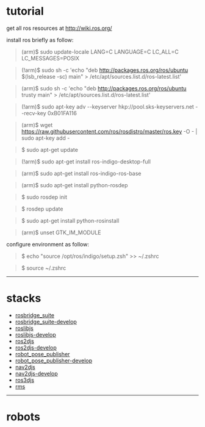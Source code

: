 # tutorial

get all ros resources at <http://wiki.ros.org/>

install ros briefly as follow:

>(arm)$ sudo update-locale LANG=C LANGUAGE=C LC_ALL=C LC_MESSAGES=POSIX

>(!arm)$ sudo sh -c 'echo "deb http://packages.ros.org/ros/ubuntu $(lsb_release -sc) main" > /etc/apt/sources.list.d/ros-latest.list'

>(arm)$ sudo sh -c 'echo "deb http://packages.ros.org/ros/ubuntu trusty main" > /etc/apt/sources.list.d/ros-latest.list'

>(!arm)$ sudo apt-key adv --keyserver hkp://pool.sks-keyservers.net --recv-key 0xB01FA116

>(arm)$ wget https://raw.githubusercontent.com/ros/rosdistro/master/ros.key -O - | sudo apt-key add -

>$ sudo apt-get update

>(!arm)$ sudo apt-get install ros-indigo-desktop-full

>(arm)$ sudo apt-get install ros-indigo-ros-base

>(arm)$ sudo apt-get install python-rosdep

>$ sudo rosdep init

>$ rosdep update

>$ sudo apt-get install python-rosinstall

>(arm)$ unset GTK_IM_MODULE

configure environment as follow:

>$ echo "source /opt/ros/indigo/setup.zsh" >> ~/.zshrc

>$ source ~/.zshrc

***
# stacks

* [rosbridge_suite](http://wiki.ros.org/rosbridge_suite)
 * [rosbridge_suite-develop](https://raw.githubusercontent.com/ouiyeah/wiki_ros/master/src/rosbridge_suite-develop.zip)
* [roslibjs](http://wiki.ros.org/roslibjs)
 * [roslibjs-develop](https://raw.githubusercontent.com/ouiyeah/wiki_ros/master/src/roslibjs-develop.zip)
* [ros2djs](http://wiki.ros.org/ros2djs)
 * [ros2djs-develop](https://raw.githubusercontent.com/ouiyeah/wiki_ros/master/src/ros2djs-develop.zip)
* [robot_pose_publisher](http://wiki.ros.org/robot_pose_publisher)
 * [robot_pose_publisher-develop](https://raw.githubusercontent.com/ouiyeah/wiki_ros/master/src/robot_pose_publisher-develop.zip)
* [nav2djs](http://wiki.ros.org/nav2djs)
 * [nav2djs-develop](https://raw.githubusercontent.com/ouiyeah/wiki_ros/master/src/nav2djs-develop.zip)
* [ros3djs](http://wiki.ros.org/ros3djs)
* [rms](http://wiki.ros.org/rms)

***
# robots
